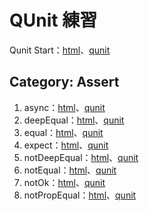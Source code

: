 # QUnit 練習

Qunit Start：[html](https://github.com/MckeyHong/mk_QUnit/blob/master/demo_qunit.html)、[qunit](https://github.com/MckeyHong/mk_QUnit/blob/master/demo_qunit.js)

## Category: Assert ##
1. async：[html](https://github.com/MckeyHong/mk_QUnit/blob/master/assert/demo_async.html)、[qunit](https://github.com/MckeyHong/mk_QUnit/blob/master/assert/qunit/demo_async.js)
2. deepEqual：[html](https://github.com/MckeyHong/mk_QUnit/blob/master/assert/demo_deepEqual.html)、[qunit](https://github.com/MckeyHong/mk_QUnit/blob/master/assert/qunit/demo_deepEqual.js)
3. equal：[html](https://github.com/MckeyHong/mk_QUnit/blob/master/assert/demo_equal.html)、[qunit](https://github.com/MckeyHong/mk_QUnit/blob/master/assert/qunit/demo_equal.js)
4. expect：[html](https://github.com/MckeyHong/mk_QUnit/blob/master/assert/demo_expect.html)、[qunit](https://github.com/MckeyHong/mk_QUnit/blob/master/assert/qunit/demo_expect.js)
5. notDeepEqual：[html](https://github.com/MckeyHong/mk_QUnit/blob/master/assert/demo_notDeepEqual.html)、[qunit](https://github.com/MckeyHong/mk_QUnit/blob/master/assert/qunit/demo_notDeepEqual.js)
6. notEqual：[html](https://github.com/MckeyHong/mk_QUnit/blob/master/assert/demo_notEqual.html)、[qunit](https://github.com/MckeyHong/mk_QUnit/blob/master/assert/qunit/demo_notEqual.js)
7. notOk：[html](https://github.com/MckeyHong/mk_QUnit/blob/master/assert/demo_notOk.html)、[qunit](https://github.com/MckeyHong/mk_QUnit/blob/master/assert/qunit/demo_notOk.js)
8. notPropEqual：[html](https://github.com/MckeyHong/mk_QUnit/blob/master/assert/demo_notPropEqual.html)、[qunit](https://github.com/MckeyHong/mk_QUnit/blob/master/assert/qunit/demo_notPropEqual.js)